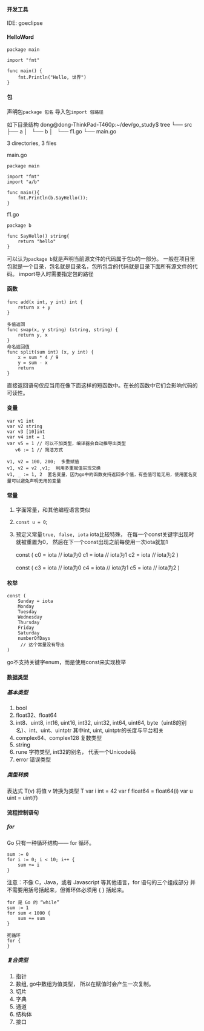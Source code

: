 #### 开发工具
IDE: goeclipse

#### HelloWord

	package main
	
	import "fmt"
	
	func main() {
		fmt.Println("Hello, 世界")
	}

#### 包
声明包`package 包名`
导入包`import 包路径`

如下目录结构
dong@dong-ThinkPad-T460p:~/dev/go_study$ tree 
└── src
    ├── a
    │   └── b
    │       └── f1.go
    └── main.go

3 directories, 3 files

main.go
	
	package main

	import "fmt"
	import "a/b"
	
	func main(){
		fmt.Println(b.SayHello());
	}
	
f1.go

	package b
	
	func SayHello() string{
		return "hello"
	}

可以认为`package b`就是声明当前源文件的代码属于包b的一部分。
一般在项目里包就是一个目录，包名就是目录名，包所包含的代码就是目录下面所有源文件的代码。
import导入时需要指定包的路径

#### 函数

	func add(x int, y int) int {
		return x + y
	}
	
	多值返回
	func swap(x, y string) (string, string) {
		return y, x
	}
	命名返回值
	func split(sum int) (x, y int) {
		x = sum * 4 / 9
		y = sum - x
		return
	}
直接返回语句仅应当用在像下面这样的短函数中。在长的函数中它们会影响代码的可读性。

#### 变量

	var v1 int
	var v2 string
	var v3 [10]int
	var v4 int = 1
	var v5 = 1 // 可以不加类型，编译器会自动推导出类型
	   v6 := 1 // 简洁方式
	
	v1, v2 = 100, 200;  多重赋值
	v1, v2 = v2 ,v1;  利用多重赋值实现交换
	v1, _ := 1, 2  匿名变量，因为go中的函数支持返回多个值，有些值可能无用，使用匿名变量可以避免声明无用的变量
	
#### 常量
1. 字面常量，和其他编程语言类似
2. `const u = 0`;
3. 预定义常量`true, false, iota`
iota比较特殊， 在每一个const关键字出现时就被重置为0， 然后在下一个const出现之前每使用一次iota就加1

	const (
		c0 = iota  // iota为0
		c1 = iota  // iota为1
		c2 = iota  // iota为2
	)
	
	const (
		c3 = iota // iota为0
		c4 = iota // iota为1
		c5 = iota // iota为2
	)

#### 枚举

	const (
		Sunday = iota
		Monday
		Tuesday
		Wednesday
		Thursday
		Friday
		Saturday
		numberOfDays
		 // 这个常量没有导出
	)
go不支持关键字enum，而是使用const来实现枚举

#### 数据类型
##### 基本类型
1. bool
2. float32、float64
3. int8、uint8, int16, uint16, int32, uint32, int64, uint64, byte（uint8的别名）、int、uint、uintptr
其中int, uint, uintptr的长度与平台相关
4. complex64、complex128 复数类型
5. string
6. rune 字符类型, int32的别名， 代表一个Unicode码
7. error 错误类型

##### 类型转换
表达式 T(v) 将值 v 转换为类型 T 
	var i int = 42
	var f float64 = float64(i)
	var u uint = uint(f)
	
#### 流程控制语句

##### for
Go 只有一种循环结构—— for 循环。

	sum := 0
	for i := 0; i < 10; i++ {
		sum += i
	}
注意：不像 C，Java，或者 Javascript 等其他语言，for 语句的三个组成部分 并不需要用括号括起来，但循环体必须用 { } 括起来。
	
	for 是 Go 的 “while”
	sum := 1
	for sum < 1000 {
		sum += sum
	}
	
	死循环
	for {
	}





##### 复合类型
1. 指针
2. 数组, go中数组为值类型， 所以在赋值时会产生一次复制。
3. 切片
4. 字典
5. 通道
6. 结构体
7. 接口

